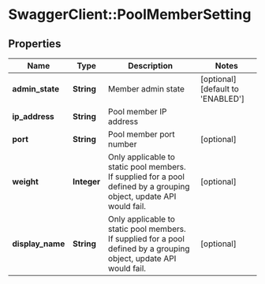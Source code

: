 # SwaggerClient::PoolMemberSetting

## Properties
Name | Type | Description | Notes
------------ | ------------- | ------------- | -------------
**admin_state** | **String** | Member admin state | [optional] [default to &#39;ENABLED&#39;]
**ip_address** | **String** | Pool member IP address | 
**port** | **String** | Pool member port number | [optional] 
**weight** | **Integer** | Only applicable to static pool members. If supplied for a pool defined by a grouping object, update API would fail.  | [optional] 
**display_name** | **String** | Only applicable to static pool members. If supplied for a pool defined by a grouping object, update API would fail.  | [optional] 


